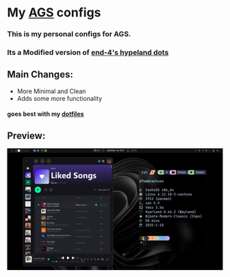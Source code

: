 # My [AGS](https://github.com/Aylur/ags) configs

### This is my personal configs for AGS.

### Its a Modified version of [end-4's hypeland dots](https://github.com/end-4/dots-hyprland)

## Main Changes:

- More Minimal and Clean
- Adds some more functionality

#### goes best with my [dotfiles](https://github.com/d7omdev/dotfiles)

## Preview:

![preview image](./preview.png)
